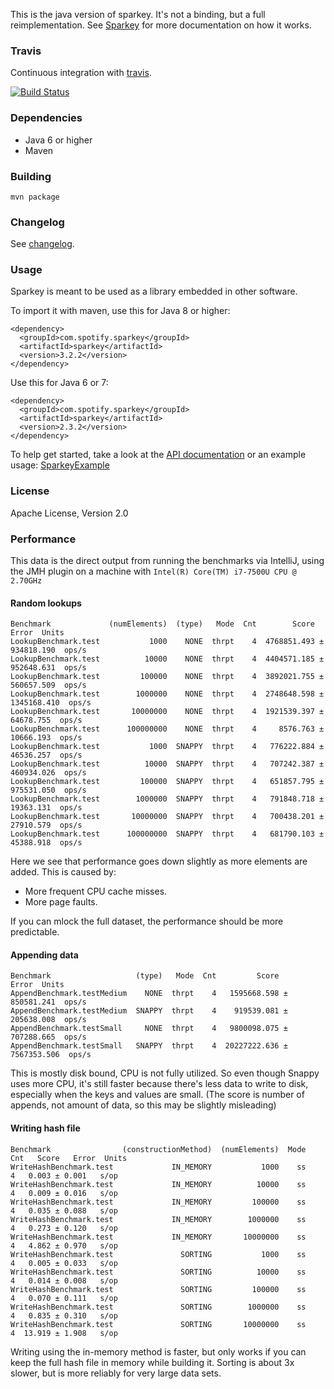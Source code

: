 This is the java version of sparkey. It's not a binding, but a full reimplementation.
See [Sparkey](http://github.com/spotify/sparkey) for more documentation on how it works.

### Travis
Continuous integration with [travis](https://travis-ci.org/spotify/sparkey-java).

[![Build Status](https://travis-ci.org/spotify/sparkey-java.svg?branch=master)](https://travis-ci.org/spotify/sparkey-java)

### Dependencies

* Java 6 or higher
* Maven

### Building

    mvn package

### Changelog
See [changelog](CHANGELOG.md).

### Usage

Sparkey is meant to be used as a library embedded in other software.

To import it with maven, use this for Java 8 or higher:

    <dependency>
      <groupId>com.spotify.sparkey</groupId>
      <artifactId>sparkey</artifactId>
      <version>3.2.2</version>
    </dependency>

Use this for Java 6 or 7:

    <dependency>
      <groupId>com.spotify.sparkey</groupId>
      <artifactId>sparkey</artifactId>
      <version>2.3.2</version>
    </dependency>

To help get started, take a look at the
[API documentation](http://spotify.github.io/sparkey-java/apidocs/2.0.0-SNAPSHOT/)
or an example usage: [SparkeyExample](src/test/java/com/spotify/sparkey/system/SparkeyExample.java)

### License

Apache License, Version 2.0

### Performance

This data is the direct output from running the benchmarks via IntelliJ, using the JMH plugin
on a machine with `Intel(R) Core(TM) i7-7500U CPU @ 2.70GHz`

#### Random lookups

    Benchmark             (numElements)  (type)   Mode  Cnt        Score         Error  Units
    LookupBenchmark.test           1000    NONE  thrpt    4  4768851.493 ±  934818.190  ops/s
    LookupBenchmark.test          10000    NONE  thrpt    4  4404571.185 ±  952648.631  ops/s
    LookupBenchmark.test         100000    NONE  thrpt    4  3892021.755 ±  560657.509  ops/s
    LookupBenchmark.test        1000000    NONE  thrpt    4  2748648.598 ± 1345168.410  ops/s
    LookupBenchmark.test       10000000    NONE  thrpt    4  1921539.397 ±   64678.755  ops/s
    LookupBenchmark.test      100000000    NONE  thrpt    4     8576.763 ±   10666.193  ops/s
    LookupBenchmark.test           1000  SNAPPY  thrpt    4   776222.884 ±   46536.257  ops/s
    LookupBenchmark.test          10000  SNAPPY  thrpt    4   707242.387 ±  460934.026  ops/s
    LookupBenchmark.test         100000  SNAPPY  thrpt    4   651857.795 ±  975531.050  ops/s
    LookupBenchmark.test        1000000  SNAPPY  thrpt    4   791848.718 ±   19363.131  ops/s
    LookupBenchmark.test       10000000  SNAPPY  thrpt    4   700438.201 ±   27910.579  ops/s
    LookupBenchmark.test      100000000  SNAPPY  thrpt    4   681790.103 ±   45388.918  ops/s

Here we see that performance goes down slightly as more elements are added. This is caused by:
* More frequent CPU cache misses.
* More page faults.

If you can mlock the full dataset, the performance should be more predictable.

#### Appending data

    Benchmark                   (type)   Mode  Cnt         Score         Error  Units
    AppendBenchmark.testMedium    NONE  thrpt    4   1595668.598 ±  850581.241  ops/s
    AppendBenchmark.testMedium  SNAPPY  thrpt    4    919539.081 ±  205638.008  ops/s
    AppendBenchmark.testSmall     NONE  thrpt    4   9800098.075 ±  707288.665  ops/s
    AppendBenchmark.testSmall   SNAPPY  thrpt    4  20227222.636 ± 7567353.506  ops/s

This is mostly disk bound, CPU is not fully utilized. So even though Snappy uses more CPU, it's still faster
because there's less data to write to disk, especially when the keys and values are small.
(The score is number of appends, not amount of data, so this may be slightly misleading)
    
#### Writing hash file

    Benchmark                (constructionMethod)  (numElements)  Mode  Cnt   Score   Error  Units
    WriteHashBenchmark.test             IN_MEMORY           1000    ss    4   0.003 ± 0.001   s/op
    WriteHashBenchmark.test             IN_MEMORY          10000    ss    4   0.009 ± 0.016   s/op
    WriteHashBenchmark.test             IN_MEMORY         100000    ss    4   0.035 ± 0.088   s/op
    WriteHashBenchmark.test             IN_MEMORY        1000000    ss    4   0.273 ± 0.120   s/op
    WriteHashBenchmark.test             IN_MEMORY       10000000    ss    4   4.862 ± 0.970   s/op
    WriteHashBenchmark.test               SORTING           1000    ss    4   0.005 ± 0.033   s/op
    WriteHashBenchmark.test               SORTING          10000    ss    4   0.014 ± 0.008   s/op
    WriteHashBenchmark.test               SORTING         100000    ss    4   0.070 ± 0.111   s/op
    WriteHashBenchmark.test               SORTING        1000000    ss    4   0.835 ± 0.310   s/op
    WriteHashBenchmark.test               SORTING       10000000    ss    4  13.919 ± 1.908   s/op

Writing using the in-memory method is faster, but only works if you can keep the full hash file in memory while
building it. Sorting is about 3x slower, but is more reliably for very large data sets.
